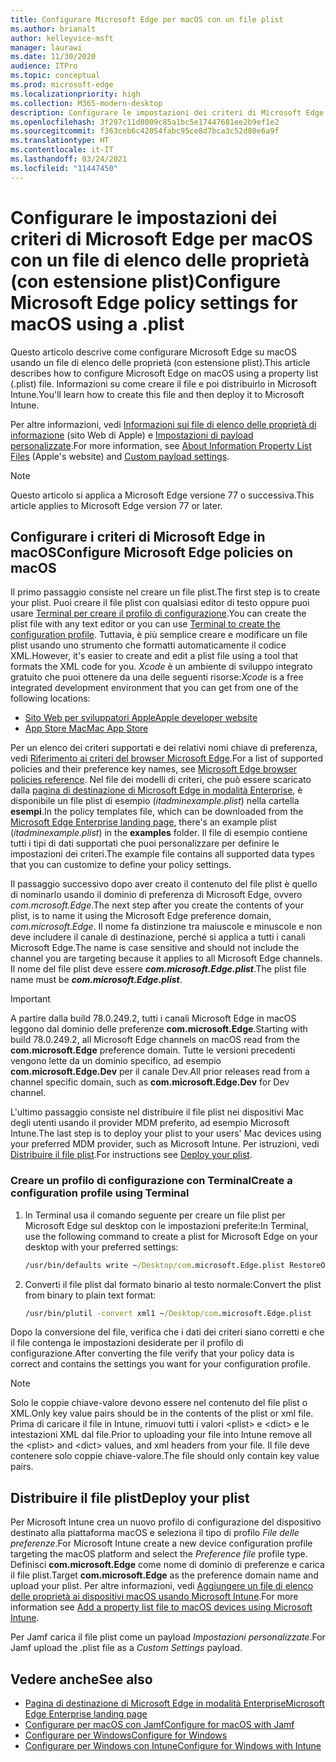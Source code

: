 ```yaml
---
title: Configurare Microsoft Edge per macOS con un file plist
ms.author: brianalt
author: kelleyvice-msft
manager: laurawi
ms.date: 11/30/2020
audience: ITPro
ms.topic: conceptual
ms.prod: microsoft-edge
ms.localizationpriority: high
ms.collection: M365-modern-desktop
description: Configurare le impostazioni dei criteri di Microsoft Edge in macOS con un file di elenco delle proprietà (con estensione plist)
ms.openlocfilehash: 3f297c11d8009c85a1bc5e17447681ee2b9ef1e2
ms.sourcegitcommit: f363ceb6c42054fabc95ce8d7bca3c52d80e6a9f
ms.translationtype: HT
ms.contentlocale: it-IT
ms.lasthandoff: 03/24/2021
ms.locfileid: "11447450"
---
```

# <a name="configure-microsoft-edge-policy-settings-for-macos-using-a-plist"></a><span data-ttu-id="d4074-103">Configurare le impostazioni dei criteri di Microsoft Edge per macOS con un file di elenco delle proprietà (con estensione plist)</span><span class="sxs-lookup"><span data-stu-id="d4074-103">Configure Microsoft Edge policy settings for macOS using a .plist</span></span>

<span data-ttu-id="d4074-104">Questo articolo descrive come configurare Microsoft Edge su macOS usando un file di elenco delle proprietà (con estensione plist).</span><span class="sxs-lookup"><span data-stu-id="d4074-104">This article describes how to configure Microsoft Edge on macOS using a property list (.plist) file.</span></span> <span data-ttu-id="d4074-105">Informazioni su come creare il file e poi distribuirlo in Microsoft Intune.</span><span class="sxs-lookup"><span data-stu-id="d4074-105">You'll learn how to create this file and then deploy it to Microsoft Intune.</span></span>

<span data-ttu-id="d4074-106">Per altre informazioni, vedi [Informazioni sui file di elenco delle proprietà di informazione](https://developer.apple.com/library/archive/documentation/General/Reference/InfoPlistKeyReference/Articles/AboutInformationPropertyListFiles.html) (sito Web di Apple) e [Impostazioni di payload personalizzate](https://support.apple.com/guide/mdm/custom-mdm9abbdbe7/1/web/1).</span><span class="sxs-lookup"><span data-stu-id="d4074-106">For more information, see [About Information Property List Files](https://developer.apple.com/library/archive/documentation/General/Reference/InfoPlistKeyReference/Articles/AboutInformationPropertyListFiles.html) (Apple's website) and [Custom payload settings](https://support.apple.com/guide/mdm/custom-mdm9abbdbe7/1/web/1).</span></span>

> [!NOTE]
> <span data-ttu-id="d4074-107">Questo articolo si applica a Microsoft Edge versione 77 o successiva.</span><span class="sxs-lookup"><span data-stu-id="d4074-107">This article applies to Microsoft Edge version 77 or later.</span></span>

## <a name="configure-microsoft-edge-policies-on-macos"></a><span data-ttu-id="d4074-108">Configurare i criteri di Microsoft Edge in macOS</span><span class="sxs-lookup"><span data-stu-id="d4074-108">Configure Microsoft Edge policies on macOS</span></span>

<span data-ttu-id="d4074-109">Il primo passaggio consiste nel creare un file plist.</span><span class="sxs-lookup"><span data-stu-id="d4074-109">The first step is to create your plist.</span></span> <span data-ttu-id="d4074-110">Puoi creare il file plist con qualsiasi editor di testo oppure puoi usare [Terminal per creare il profilo di configurazione](#create-a-configuration-profile-using-terminal).</span><span class="sxs-lookup"><span data-stu-id="d4074-110">You can create the plist file with any text editor or you can use [Terminal to create the configuration profile](#create-a-configuration-profile-using-terminal).</span></span> <span data-ttu-id="d4074-111">Tuttavia, è più semplice creare e modificare un file plist usando uno strumento che formatti automaticamente il codice XML.</span><span class="sxs-lookup"><span data-stu-id="d4074-111">However, it's easier to create and edit a plist file using a tool that formats the XML code for you.</span></span> <span data-ttu-id="d4074-112">*Xcode* è un ambiente di sviluppo integrato gratuito che puoi ottenere da una delle seguenti risorse:</span><span class="sxs-lookup"><span data-stu-id="d4074-112">*Xcode* is a free integrated development environment that you can get from one of the following locations:</span></span>

- [<span data-ttu-id="d4074-113">Sito Web per sviluppatori Apple</span><span class="sxs-lookup"><span data-stu-id="d4074-113">Apple developer website</span></span>](https://developer.apple.com/xcode/)
- [<span data-ttu-id="d4074-114">App Store Mac</span><span class="sxs-lookup"><span data-stu-id="d4074-114">Mac App Store</span></span>](https://apps.apple.com/app/xcode/id497799835?mt=12)

<span data-ttu-id="d4074-115">Per un elenco dei criteri supportati e dei relativi nomi chiave di preferenza, vedi [Riferimento ai criteri del browser Microsoft Edge](microsoft-edge-policies.md).</span><span class="sxs-lookup"><span data-stu-id="d4074-115">For a list of supported policies and their preference key names, see [Microsoft Edge browser policies reference](microsoft-edge-policies.md).</span></span> <span data-ttu-id="d4074-116">Nel file dei modelli di criteri, che può essere scaricato dalla [pagina di destinazione di Microsoft Edge in modalità Enterprise](https://aka.ms/EdgeEnterprise), è disponibile un file plist di esempio (*itadminexample.plist*) nella cartella **esempi**.</span><span class="sxs-lookup"><span data-stu-id="d4074-116">In the policy templates file, which can be downloaded from the [Microsoft Edge Enterprise landing page](https://aka.ms/EdgeEnterprise), there's an example plist (*itadminexample.plist*) in the **examples** folder.</span></span> <span data-ttu-id="d4074-117">Il file di esempio contiene tutti i tipi di dati supportati che puoi personalizzare per definire le impostazioni dei criteri.</span><span class="sxs-lookup"><span data-stu-id="d4074-117">The example file contains all supported data types that you can customize to define your policy settings.</span></span> 

<span data-ttu-id="d4074-118">Il passaggio successivo dopo aver creato il contenuto del file plist è quello di nominarlo usando il dominio di preferenza di Microsoft Edge, ovvero *com.mcrosoft.Edge*.</span><span class="sxs-lookup"><span data-stu-id="d4074-118">The next step after you create the contents of your plist, is to name it using the Microsoft Edge preference domain, *com.microsoft.Edge*.</span></span> <span data-ttu-id="d4074-119">Il nome fa distinzione tra maiuscole e minuscole e non deve includere il canale di destinazione, perché si applica a tutti i canali Microsoft Edge.</span><span class="sxs-lookup"><span data-stu-id="d4074-119">The name is case sensitive and should not include the channel you are targeting because it applies to all Microsoft Edge channels.</span></span> <span data-ttu-id="d4074-120">Il nome del file plist deve essere **_com.microsoft.Edge.plist_**.</span><span class="sxs-lookup"><span data-stu-id="d4074-120">The plist file name must be **_com.microsoft.Edge.plist_**.</span></span>

> [!IMPORTANT]
> <span data-ttu-id="d4074-121">A partire dalla build 78.0.249.2, tutti i canali Microsoft Edge in macOS leggono dal dominio delle preferenze **com.microsoft.Edge**.</span><span class="sxs-lookup"><span data-stu-id="d4074-121">Starting with build 78.0.249.2, all Microsoft Edge channels on macOS read from the **com.microsoft.Edge** preference domain.</span></span> <span data-ttu-id="d4074-122">Tutte le versioni precedenti vengono lette da un dominio specifico, ad esempio **com.microsoft.Edge.Dev** per il canale Dev.</span><span class="sxs-lookup"><span data-stu-id="d4074-122">All prior releases read from a channel specific domain, such as **com.microsoft.Edge.Dev** for Dev channel.</span></span>

<span data-ttu-id="d4074-123">L'ultimo passaggio consiste nel distribuire il file plist nei dispositivi Mac degli utenti usando il provider MDM preferito, ad esempio Microsoft Intune.</span><span class="sxs-lookup"><span data-stu-id="d4074-123">The last step is to deploy your plist to your users' Mac devices using your preferred MDM provider, such as Microsoft Intune.</span></span> <span data-ttu-id="d4074-124">Per istruzioni, vedi [Distribuire il file plist](#deploy-your-plist).</span><span class="sxs-lookup"><span data-stu-id="d4074-124">For instructions see [Deploy your plist](#deploy-your-plist).</span></span>

### <a name="create-a-configuration-profile-using-terminal"></a><span data-ttu-id="d4074-125">Creare un profilo di configurazione con Terminal</span><span class="sxs-lookup"><span data-stu-id="d4074-125">Create a configuration profile using Terminal</span></span>

1. <span data-ttu-id="d4074-126">In Terminal usa il comando seguente per creare un file plist per Microsoft Edge sul desktop con le impostazioni preferite:</span><span class="sxs-lookup"><span data-stu-id="d4074-126">In Terminal, use the following command to create a plist for Microsoft Edge on your desktop with your preferred settings:</span></span>

   ```cmd
   /usr/bin/defaults write ~/Desktop/com.microsoft.Edge.plist RestoreOnStartup -int 1
   ```

2. <span data-ttu-id="d4074-127">Converti il file plist dal formato binario al testo normale:</span><span class="sxs-lookup"><span data-stu-id="d4074-127">Convert the plist from binary to plain text format:</span></span>

   ```cmd
   /usr/bin/plutil -convert xml1 ~/Desktop/com.microsoft.Edge.plist
   ```

<span data-ttu-id="d4074-128">Dopo la conversione del file, verifica che i dati dei criteri siano corretti e che il file contenga le impostazioni desiderate per il profilo di configurazione.</span><span class="sxs-lookup"><span data-stu-id="d4074-128">After converting the file verify that your policy data is correct and contains the settings you want for your configuration profile.</span></span>

> [!NOTE]
> <span data-ttu-id="d4074-129">Solo le coppie chiave-valore devono essere nel contenuto del file plist o XML.</span><span class="sxs-lookup"><span data-stu-id="d4074-129">Only key value pairs should be in the contents of the plist or xml file.</span></span> <span data-ttu-id="d4074-130">Prima di caricare il file in Intune, rimuovi tutti i valori \<plist> e \<dict> e le intestazioni XML dal file.</span><span class="sxs-lookup"><span data-stu-id="d4074-130">Prior to uploading your file into Intune remove all the \<plist> and \<dict> values, and xml headers from your file.</span></span> <span data-ttu-id="d4074-131">Il file deve contenere solo coppie chiave-valore.</span><span class="sxs-lookup"><span data-stu-id="d4074-131">The file should only contain key value pairs.</span></span>

## <a name="deploy-your-plist"></a><span data-ttu-id="d4074-132">Distribuire il file plist</span><span class="sxs-lookup"><span data-stu-id="d4074-132">Deploy your plist</span></span>

<span data-ttu-id="d4074-133">Per Microsoft Intune crea un nuovo profilo di configurazione del dispositivo destinato alla piattaforma macOS e seleziona il tipo di profilo *File delle preferenze*.</span><span class="sxs-lookup"><span data-stu-id="d4074-133">For Microsoft Intune create a new device configuration profile targeting the macOS platform and select the *Preference file* profile type.</span></span> <span data-ttu-id="d4074-134">Definisci **com.microsoft.Edge** come nome di dominio di preferenze e carica il file plist.</span><span class="sxs-lookup"><span data-stu-id="d4074-134">Target **com.microsoft.Edge** as the preference domain name and upload your plist.</span></span> <span data-ttu-id="d4074-135">Per altre informazioni, vedi [Aggiungere un file di elenco delle proprietà ai dispositivi macOS usando Microsoft Intune](/intune/configuration/preference-file-settings-macos).</span><span class="sxs-lookup"><span data-stu-id="d4074-135">For more information see [Add a property list file to macOS devices using Microsoft Intune](/intune/configuration/preference-file-settings-macos).</span></span>

<span data-ttu-id="d4074-136">Per Jamf carica il file plist come un payload *Impostazioni personalizzate*.</span><span class="sxs-lookup"><span data-stu-id="d4074-136">For Jamf upload the .plist file as a *Custom Settings* payload.</span></span>

## <a name="see-also"></a><span data-ttu-id="d4074-137">Vedere anche</span><span class="sxs-lookup"><span data-stu-id="d4074-137">See also</span></span>

- [<span data-ttu-id="d4074-138">Pagina di destinazione di Microsoft Edge in modalità Enterprise</span><span class="sxs-lookup"><span data-stu-id="d4074-138">Microsoft Edge Enterprise landing page</span></span>](https://aka.ms/EdgeEnterprise)
- [<span data-ttu-id="d4074-139">Configurare per macOS con Jamf</span><span class="sxs-lookup"><span data-stu-id="d4074-139">Configure for macOS with Jamf</span></span>](configure-microsoft-edge-on-mac-jamf.md)
- [<span data-ttu-id="d4074-140">Configurare per Windows</span><span class="sxs-lookup"><span data-stu-id="d4074-140">Configure for Windows</span></span>](configure-microsoft-edge.md)
- [<span data-ttu-id="d4074-141">Configurare per Windows con Intune</span><span class="sxs-lookup"><span data-stu-id="d4074-141">Configure for Windows with Intune</span></span>](configure-edge-with-intune.md)